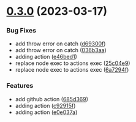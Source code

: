 # [0.3.0](https://github.com/jucian0/turbo-semver/compare/v0.2.3...v0.3.0) (2023-03-17)


### Bug Fixes

* add throw error on catch ([d69300f](https://github.com/jucian0/turbo-semver/commit/d69300ffa6c81c49d0b4059f77e142469f4b70ce))
* add throw error on catch ([036b3aa](https://github.com/jucian0/turbo-semver/commit/036b3aa7aa001b4e61a5a874f558fc1f4ae2e70e))
* adding action ([e46bed1](https://github.com/jucian0/turbo-semver/commit/e46bed1d2a947f82fbd5da8389cfd5c8dbb8bcce))
* replace node exec to actions exec ([25c04e9](https://github.com/jucian0/turbo-semver/commit/25c04e937b43e8f21503cfdc3a0854b22f8d2a12))
* replace node exec to actions exec ([6a7294f](https://github.com/jucian0/turbo-semver/commit/6a7294f50c185cff7d1a9fe9d542a71f827f7280))


### Features

* add github action ([685d369](https://github.com/jucian0/turbo-semver/commit/685d3693288a07c5a66d8605f849a79ecb679093))
* adding action ([c92915f](https://github.com/jucian0/turbo-semver/commit/c92915f78343c09327a6fd520067e11caa2d16b9))
* adding action ([e0e037a](https://github.com/jucian0/turbo-semver/commit/e0e037a85d3e8a50134cde5604b8ceb87e59c895))



